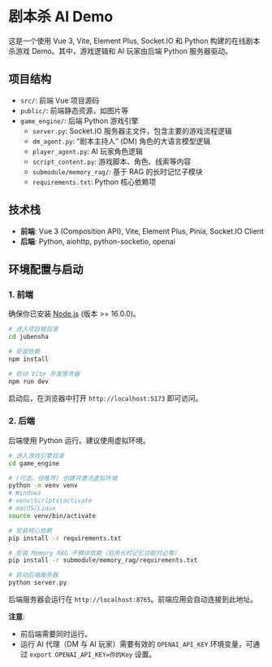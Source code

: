# 剧本杀 AI Demo

这是一个使用 Vue 3, Vite, Element Plus, Socket.IO 和 Python 构建的在线剧本杀游戏 Demo。其中，游戏逻辑和 AI 玩家由后端 Python 服务器驱动。

## 项目结构

- `src/`: 前端 Vue 项目源码
- `public/`: 前端静态资源，如图片等
- `game_engine/`: 后端 Python 游戏引擎
  - `server.py`: Socket.IO 服务器主文件，包含主要的游戏流程逻辑
  - `dm_agent.py`: “剧本主持人” (DM) 角色的大语言模型逻辑
  - `player_agent.py`: AI 玩家角色逻辑
  - `script_content.py`: 游戏脚本、角色、线索等内容
  - `submodule/memory_rag/`: 基于 RAG 的长时记忆子模块
  - `requirements.txt`: Python 核心依赖项

## 技术栈

- **前端**: Vue 3 (Composition API), Vite, Element Plus, Pinia, Socket.IO Client
- **后端**: Python, aiohttp, python-socketio, openai

## 环境配置与启动

### 1. 前端

确保你已安装 [Node.js](https://nodejs.org/) (版本 >= 16.0.0)。

```bash
# 进入项目根目录
cd jubensha

# 安装依赖
npm install

# 启动 Vite 开发服务器
npm run dev
```

启动后，在浏览器中打开 `http://localhost:5173` 即可访问。

### 2. 后端

后端使用 Python 运行。建议使用虚拟环境。

```bash
# 进入游戏引擎目录
cd game_engine

# (可选，但推荐) 创建并激活虚拟环境
python -m venv venv
# Windows
# venv\Scripts\activate
# macOS/Linux
source venv/bin/activate

# 安装核心依赖
pip install -r requirements.txt

# 安装 Memory RAG 子模块依赖（启用长时记忆功能时必需）
pip install -r submodule/memory_rag/requirements.txt

# 启动后端服务器
python server.py
```

后端服务器会运行在 `http://localhost:8765`。前端应用会自动连接到此地址。

**注意**:
- 前后端需要同时运行。
- 运行 AI 代理（DM 与 AI 玩家）需要有效的 `OPENAI_API_KEY` 环境变量，可通过 `export OPENAI_API_KEY=你的Key` 设置。 